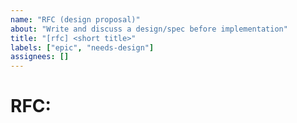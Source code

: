 ```yaml
---
name: "RFC (design proposal)"
about: "Write and discuss a design/spec before implementation"
title: "[rfc] <short title>"
labels: ["epic", "needs-design"]
assignees: []
---
```


# RFC: <Title>

## Context & Goals
*Background, constraints, and the high-level goals of this RFC.*

## Design Proposal
*Detailed design. Include data model, schema shape, rendering rules, and examples.*

### Example Schema / YAML
```yaml
# illustrative examples
```

### Rendering Notes
_Symbols, edges, labeling, layout hints, etc.._

## Compatibility/Migration
- Backwards compatibility: (Y/N; explain)
- Migrations required:
    - [ ] Tooling changes
    - [ ] Example updates

## Risks and Mitigations
_What could go wrong and how could we handle it?_

## Open questions
_List of items to be resolved before approval_

## Acceptance Criteria
- [ ] Consensus reached (link to discussion)
- [ ] Updates to `spec/` and docs drafted
- [ ] Follow up issues filed for implementation

_After approval: convert this RFC into actionable issues (feature/fix/docs) and link them back here_

